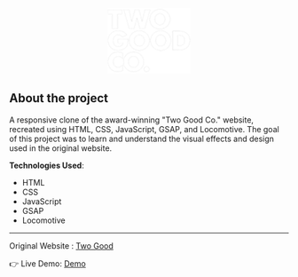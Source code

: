 <div align='center'>

  ![](/img-video/unnamed3.png)
</div>

<h2>About the project</h2>


A responsive clone of the award-winning "Two Good Co." website, recreated using HTML, CSS, JavaScript, GSAP, and Locomotive. The goal of this project was to learn and understand the visual effects and design used in the original website.


**Technologies Used**:
- HTML
- CSS
- JavaScript
- GSAP
- Locomotive



---


<p>Original Website : <a href='https://twogood.com.au/'>Two Good</a></p>

👉 Live Demo: <a href='https://aayushd10.github.io/ShoeDog-Ecommerce/'>Demo</a>
